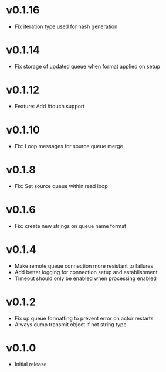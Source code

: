 # v0.1.16
* Fix iteration type used for hash generation

# v0.1.14
* Fix storage of updated queue when format applied on setup

# v0.1.12
* Feature: Add #touch support

# v0.1.10
* Fix: Loop messages for source queue merge

# v0.1.8
* Fix: Set source queue within read loop

# v0.1.6
* Fix: create new strings on queue name format

# v0.1.4
* Make remote queue connection more resistant to failures
* Add better logging for connection setup and establishment
* Timeout should only be enabled when processing enabled

# v0.1.2
* Fix up queue formatting to prevent error on actor restarts
* Always dump transmit object if not string type

# v0.1.0
* Initial release
